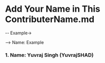 # Add Your Name in This ContributerName.md
-- Example->

--> Name: Example

### 1. Name: Yuvraj Singh (YuvrajSHAD)
